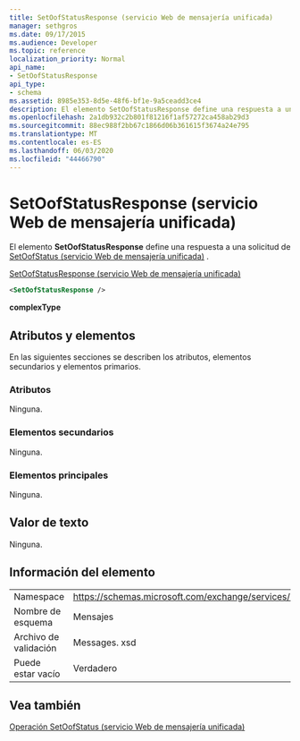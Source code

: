 ```yaml
---
title: SetOofStatusResponse (servicio Web de mensajería unificada)
manager: sethgros
ms.date: 09/17/2015
ms.audience: Developer
ms.topic: reference
localization_priority: Normal
api_name:
- SetOofStatusResponse
api_type:
- schema
ms.assetid: 8985e353-8d5e-48f6-bf1e-9a5ceadd3ce4
description: El elemento SetOofStatusResponse define una respuesta a una solicitud de SetOofStatus (servicio Web de mensajería unificada).
ms.openlocfilehash: 2a1db932c2b801f81216f1af57272ca458ab29d3
ms.sourcegitcommit: 88ec988f2bb67c1866d06b361615f3674a24e795
ms.translationtype: MT
ms.contentlocale: es-ES
ms.lasthandoff: 06/03/2020
ms.locfileid: "44466790"
---
```

# <a name="setoofstatusresponse-um-web-service"></a>SetOofStatusResponse (servicio Web de mensajería unificada)

El elemento **SetOofStatusResponse** define una respuesta a una solicitud de [SetOofStatus (servicio Web de mensajería unificada)](setoofstatus-operation-um-web-service.md) . 
  
[SetOofStatusResponse (servicio Web de mensajería unificada)](setoofstatusresponse-um-web-service.md)
  
```xml
<SetOofStatusResponse />
```

 **complexType**
## <a name="attributes-and-elements"></a>Atributos y elementos

En las siguientes secciones se describen los atributos, elementos secundarios y elementos primarios.
  
### <a name="attributes"></a>Atributos

Ninguna.
  
### <a name="child-elements"></a>Elementos secundarios

Ninguna.
  
### <a name="parent-elements"></a>Elementos principales

Ninguna.
  
## <a name="text-value"></a>Valor de texto

Ninguna.
  
## <a name="element-information"></a>Información del elemento

|||
|:-----|:-----|
|Namespace  <br/> |https://schemas.microsoft.com/exchange/services/2006/messages  <br/> |
|Nombre de esquema  <br/> |Mensajes  <br/> |
|Archivo de validación  <br/> |Messages. xsd  <br/> |
|Puede estar vacío  <br/> |Verdadero  <br/> |
   
## <a name="see-also"></a>Vea también



[Operación SetOofStatus (servicio Web de mensajería unificada)](setoofstatus-operation-um-web-service.md)

